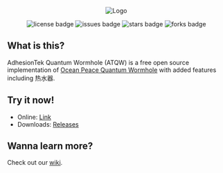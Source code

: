 
<p align="center">
<img src=https://repository-images.githubusercontent.com/469527545/70f88413-935c-4708-8058-68f1d8312f2e alt="Logo">
</p>

<p align="center">

<img src="https://img.shields.io/badge/License-WTFPL-brightgreen.svg?style=for-the-badge" alt="license badge">
<img src="https://img.shields.io/github/issues/AdhesionTek/Quantum-Wormhole?style=for-the-badge" alt="issues badge"> 
<img src="https://img.shields.io/github/stars/AdhesionTek/Quantum-Wormhole?style=for-the-badge" alt="stars badge"> 
<img src="https://img.shields.io/github/forks/AdhesionTek/Quantum-Wormhole?style=for-the-badge" alt="forks badge"> 
  
</p>

## What is this?
AdhesionTek Quantum Wormhole (ATQW) is a free open source implementation of [Ocean Peace Quantum Wormhole](https://en.oceanpeace.com.cn/static/product-detail.html) with added features including 热水器.

## Try it now!
- Online: [Link](http://quantumwormhole.adhesiontek.com/)
- Downloads: [Releases](https://github.com/AdhesionTek/Quantum-Wormhole/releases)

## Wanna learn more?
Check out our [wiki](https://github.com/AdhesionTek/Quantum-Wormhole/wiki).
